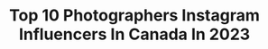 ---
title: Top 10 Photographers Instagram Influencers In Canada In 2023
description: >-
  Find top photographers Instagram influencers in Canada in 2023. Most popular hashtags: #travelcouple #ad #beautifuldestinations.
platform: Instagram
hits: 386
text_top: Identify the top-rated Instagram profiles on inBeat.
text_bottom: inBeat aggregates 386 Instagram influencers like this in Canada for you to contact.
profiles:
  - username: "qassim_photographie"
    fullname: >-
      qassim mohebbi
    bio: >-
      Photographer
    location: "Canada"
    followers: 792
    engagement: 7601
    commentsToLikes: 0.045487
    id: ck5q8vhsp854a0i11g9pehelz
    verified: false
    hashtags: "#photographyislifee, #photoshoot, #fashionphotographyappreciation, #fashionblogger"
  - username: "vincentchine"
    fullname: >-
      PHOTOGRAPHER
    bio: >-
      Internationally published photographer 📍REUNION island 🇫🇷 👉bookings / collab ▶️ INBOX
    location: "Canada"
    followers: 33372
    engagement: 162
    commentsToLikes: 0.022945
    id: ck0u076kjsvve0i19v0fcrw24
    verified: false
    hashtags: ""
  - username: "yakeandmarie"
    fullname: >-
      JAKE & MARIE 🇨🇦
    bio: >-
      Photographers & travel bloggers from Vancouver, BC ↓ hiking, camping, & road-tripping tips 🏔 ↓ check out the blog & new reels yakeandmarie@gmail.com
    location: "Canada"
    followers: 50132
    engagement: 383
    commentsToLikes: 0.080729
    id: ckpn0txlc3n1z0j231bpbkko6
    verified: false
    hashtags: "#hikingtheglobe, #luxurytravel, #tourcanada, #optoutside"
  - username: "belowtheblonde"
    fullname: >-
      Amanda Weldon
    bio: >-
      ⋒ Photographer + Content Creator ☁️ ☼ YouTuber / ex @weathernetwork / @torontomarlies ☼ Host & Creator of @wediditpodcast ￼ ☼ ENFJ & Colitis Warrior ✨
    location: "Canada"
    followers: 13850
    engagement: 302
    commentsToLikes: 0.153474
    id: ck13alkzrqz230i19rjo4twu1
    verified: false
    hashtags: "#belowtheblonde, #hamont, #ad, #scrunchies"
  - username: "cest.vendredi"
    fullname: >-
      Vendredi (aka Friday)
    bio: >-
      Welcome to my uncurated life. My kids wear colour. I don’t have a white kitchen but I love to cook! Photographer @docephotography Gamer, BTS ARMY 💜
    location: "Canada"
    followers: 11432
    engagement: 160
    commentsToLikes: 0.147879
    id: ckaoxer12cy4c0i78ym1zt6qv
    verified: false
    hashtags: "#toddlerlife, #kids, #preschoolactivities, #okul"
  - username: "kent_yvr"
    fullname: >-
      Kent Matthiesen
    bio: >-
      Aviation photographer 🛫 More & high res @ https://twitter.com/kenters55🌟➡️ Non aviation acct @kenters55.1 😎
    location: "Canada"
    followers: 19716
    engagement: 107
    commentsToLikes: 0.094394
    id: ck5c1h69iv6o10i11q2o8xiez
    verified: false
    hashtags: "#instaplane, #boeinglovers, #vancouver, #instagramaviation"
  - username: "melissagidneyphoto"
    fullname: >-
      Melissa Gidney Daly
    bio: >-
      Wife to @robdalyphoto • Mama to Max + Rio • Founder @suro_living • Photographer for Oprah’s two latest books
    location: "Canada"
    followers: 6319
    engagement: 1104
    commentsToLikes: 0.143326
    id: ckap9lylgsp3d0i78xohdh4sv
    verified: false
    hashtags: "#newbeginning, #colorectalcancer, #fcancer, #ageofaquarius"
  - username: "jonathanzoeteman"
    fullname: >-
      Jonathan Zoeteman
    bio: >-
      Writer | Photographer | Operations @Socality 📷 Ambassador @canoncanada ✖️Calgary, Canada | ✉️ jonathan@socality.org Prints, Events, & more 👇🏻
    location: "Canada"
    followers: 76612
    engagement: 355
    commentsToLikes: 0.071186
    id: ck0tvpjorcagk0i191k4vxlw7
    verified: false
    hashtags: "#socality, #shotoncanon, #pursuitlife"
  - username: "notanothergay"
    fullname: >-
      Chris
    bio: >-
      Photographer 📸 — Creator 🤳🏽— Internet kid 💻 Tech 🎮 — Comedy 🤣 — Lifestyle 👔 TikTok 🎶- 17k Toronto, Ontario
    location: "Canada"
    followers: 11008
    engagement: 1228
    commentsToLikes: 0.032640
    id: ck5q17ob39ntx0i1153xc2scl
    verified: false
    hashtags: "#oldnavy, #election2020, #fishermansfriend, #xbox"
  - username: "simransaahni"
    fullname: >-
      Simran | Adventure + Travel ✈︎
    bio: >-
      Content Creator, Photographer and Educator ⫸ @jimmyandsimran @simransahniphoto ⫸ pr/collabs: simransahni@outlook.com ⫸ toronto, canada socials ⤵
    location: "Canada"
    followers: 4663
    engagement: 1377
    commentsToLikes: 0.119137
    id: ckaou8f6nz9nq0i7829wbd8cr
    verified: false
    hashtags: "#traveldreamseekers, #explorecanada, #simransahni, #thewanderingtourist"
---